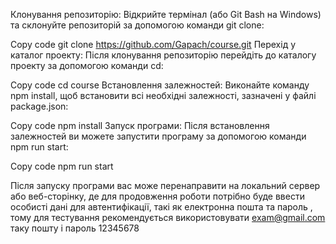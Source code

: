 Клонування репозиторію: Відкрийте термінал (або Git Bash на Windows) та склонуйте репозиторій за допомогою команди git clone:

Copy code
git clone https://github.com/Gapach/course.git
Перехід у каталог проекту: Після клонування репозиторію перейдіть до каталогу проекту за допомогою команди cd:

Copy code
cd course
Встановлення залежностей: Виконайте команду npm install, щоб встановити всі необхідні залежності, зазначені у файлі package.json:

Copy code
npm install
Запуск програми: Після встановлення залежностей ви можете запустити програму за допомогою команди npm run start:

Copy code
npm run start


Після запуску програми вас може перенаправити на локальний сервер або веб-сторінку, де для продовження роботи потрібно буде ввести особисті дані для автентифікації, такі як електронна пошта та пароль , тому для тестування рекомендується використовувати exam@gmail.com таку пошту і пароль 12345678
